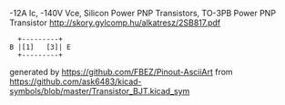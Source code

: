 -12A Ic, -140V Vce, Silicon Power PNP Transistors, TO-3PB
Power PNP Transistor
http://skory.gylcomp.hu/alkatresz/2SB817.pdf


	  +---------+
	B |[1]   [3]| E
	  +---------+


generated by https://github.com/FBEZ/Pinout-AsciiArt from https://github.com/ask6483/kicad-symbols/blob/master/Transistor_BJT.kicad_sym
